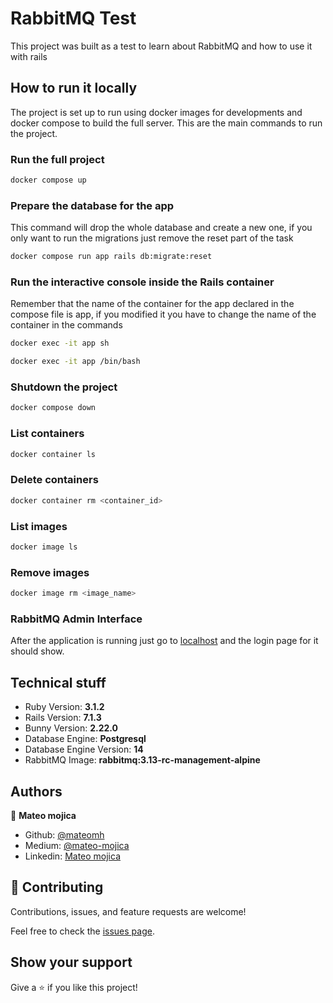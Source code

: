 # RabbitMQ Test

This project was built as a test to learn about RabbitMQ and how to use it with rails

## How to run it locally

The project is set up to run using docker images for developments and docker compose to build the full server. This are the main commands to run the project.

### Run the full project
```bash
docker compose up
```

### Prepare the database for the app
This command will drop the whole database and create a new one, if you only want to run
the migrations just remove the reset part of the task
```bash
docker compose run app rails db:migrate:reset
```

### Run the interactive console  inside the Rails container
Remember that the name of the container for the app declared in the compose file
is app, if you modified it you have to change the name of the container in the commands
```bash
docker exec -it app sh
```
```bash
docker exec -it app /bin/bash
```

### Shutdown the project
```bash
docker compose down
```

### List containers
```bash
docker container ls
```

### Delete containers
```bash
docker container rm <container_id>
```

### List images
```bash
docker image ls
```

### Remove images
```bash
docker image rm <image_name>
```

### RabbitMQ Admin Interface
After the application is running just go to [localhost](http://localhost:15672) and the login page for it should show.

## Technical stuff
- Ruby Version: **3.1.2**
- Rails Version: **7.1.3**
- Bunny Version: **2.22.0**
- Database Engine: **Postgresql**
- Database Engine Version: **14**
- RabbitMQ Image: **rabbitmq:3.13-rc-management-alpine**

## Authors

👤 **Mateo mojica**

- Github: [@mateomh](https://github.com/mateomh)
- Medium: [@mateo-mojica](https://medium.com/@mateo-mojica)
- Linkedin: [Mateo mojica](https://linkedin.com/mateo_mojica_hernandez)


## 🤝 Contributing

Contributions, issues, and feature requests are welcome!

Feel free to check the [issues page](issues/).

## Show your support

Give a ⭐️ if you like this project!
